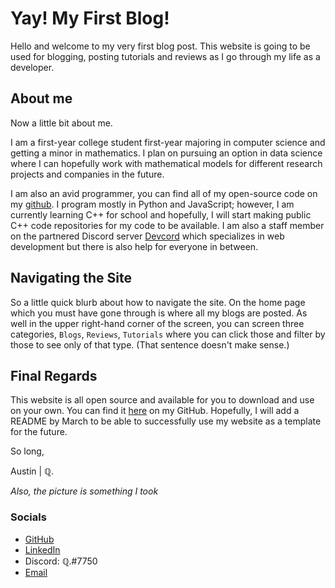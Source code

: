 # Yay! My First Blog!

Hello and welcome to my very first blog post. This website is going to be used for blogging, posting tutorials and reviews as I go through my life as a developer. 

## About me
Now a little bit about me.

I am a first-year college student first-year majoring in computer science and getting a minor in mathematics. 
I plan on pursuing an option in data science where I can hopefully work with mathematical models for different research projects and companies in the future.

I am also an avid programmer, you can find all of my open-source code on my [github](https://www.github.com/austinmccalley/). 
I program mostly in Python and JavaScript; however, I am currently learning C++ for school and hopefully, I will start making public C++ code repositories for my code to be available. 
I am also a staff member on the partnered Discord server [Devcord](https://discord.gg/devcord) which specializes in web development but there is also help for everyone in between. 

## Navigating the Site
So a little quick blurb about how to navigate the site. On the home page which you must have gone through is where all my blogs are posted. As well in the upper right-hand corner of the screen, you can screen three categories, ``Blogs``, ``Reviews``, ``Tutorials`` where you can click those and filter by those to see only of that type. (That sentence doesn't make sense.)

## Final Regards
This website is all open source and available for you to download and use on your own. You can find it [here](https://github.com/austinmccalley/) on my GitHub. Hopefully, I will add a README by March to be able to successfully use my website as a template for the future.

So long,

Austin | ℚ.

*Also, the picture is something I took*


### Socials
* [GitHub](https://github.com/austinmccalley)
* [LinkedIn](https://www.linkedin.com/in/austin-mccalley/)
* Discord: ℚ.#7750
* [Email](mailto:austin@austinmccalley.com)